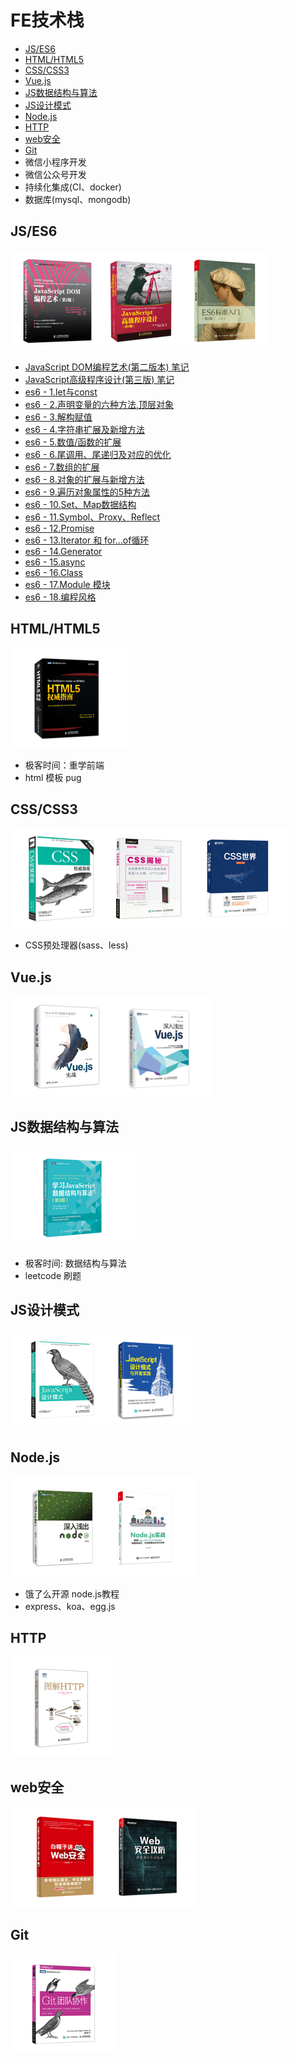 # FE技术栈
- [JS/ES6](#jses6)
- [HTML/HTML5](#htmlhtml5)
- [CSS/CSS3](#csscss3)
- [Vue.js](#vuejs)
- [JS数据结构与算法](#JS数据结构与算法)
- [JS设计模式](#JS设计模式)
- [Node.js](#nodejs)
- [HTTP](#http)
- [web安全](#web安全)
- [Git](#git)
- 微信小程序开发
- 微信公众号开发
- 持续化集成(CI、docker)
- 数据库(mysql、mongodb)

## JS/ES6
![js相关书籍](./src/images/js_es6.png)
- [JavaScript DOM编程艺术(第二版本) 笔记](./src/js_es6/js_dom编程艺术/js_dom编程艺术.md)
- [JavaScript高级程序设计(第三版) 笔记](./src/js_es6/js高程3/JS高程3.md)
- [es6 - 1.let与const](./src/js_es6/es6_let与const.md)
- [es6 - 2.声明变量的六种方法,顶层对象](./src/js_es6/es6_声明变量的六种方法_顶层对象.md)
- [es6 - 3.解构赋值](./src/js_es6/es6_解构赋值.md)
- [es6 - 4.字符串扩展及新增方法](./src/js_es6/es6_字符串扩展及新增方法.md)
- [es6 - 5.数值/函数的扩展](./src/js_es6/es6_数值_函数的扩展.md)
- [es6 - 6.尾调用、尾递归及对应的优化](./src/js_es6/es6_尾调用_尾递归及对应的优化.md)
- [es6 - 7.数组的扩展](./src/js_es6/es6_数组的扩展.md)
- [es6 - 8.对象的扩展与新增方法](./src/js_es6/es6_对象的扩展与新增方法.md)
- [es6 - 9.遍历对象属性的5种方法](./src/js_es6/es6_遍历对象属性的5种方法.md)
- [es6 - 10.Set、Map数据结构](./src/js_es6/es6_Set_Map数据结构.md)
- [es6 - 11.Symbol、Proxy、Reflect](./src/js_es6/es6_Symbol_Proxy_Reflect.md)
- [es6 - 12.Promise](./src/js_es6/es6_Promise.md)
- [es6 - 13.Iterator 和 for...of循环](./src/js_es6/es6_Iterator和for_of循环.md)
- [es6 - 14.Generator](./src/js_es6/es6_Generator.md)
- [es6 - 15.async](./src/js_es6/es6_async.md)
- [es6 - 16.Class](./src/js_es6/es6_Class.md)
- [es6 - 17.Module 模块](./src/js_es6/es6_Module模块.md)
- [es6 - 18.编程风格](./src/js_es6/es6_编程风格.md)

## HTML/HTML5
![HTML相关书籍](src/images/html.png)
- 极客时间：重学前端
- html 模板 pug

## CSS/CSS3
![css相关书籍](src/images/css.png)
- CSS预处理器(sass、less)

## Vue.js
![Vue.js相关书籍](src/images/vue.png)

## JS数据结构与算法
![JS数据结构与算法相关](src/images/js_algorithm.png)
- 极客时间: 数据结构与算法
- leetcode 刷题

## JS设计模式
![JS设计模式](src/images/js设计模式.png)

## Node.js
![Node.JS相关](src/images/node.png)
- 饿了么开源 node.js教程
- express、koa、egg.js

## HTTP
![http相关](src/images/http.png)

## web安全
![web安全](src/images/web安全.png)

## Git
![git相关](src/images/git.png)


